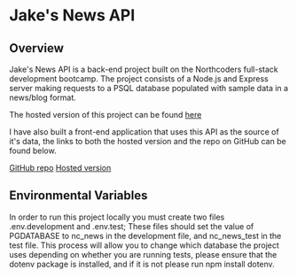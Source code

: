 # Jake's News API 

## Overview 

Jake's News API is a back-end project built on the Northcoders full-stack development bootcamp. The project consists of a Node.js and Express server making requests to a PSQL database populated with sample data in a news/blog format.

The hosted version of this project can be found [here](https://jakes-news-api.herokuapp.com/api) 

I have also built a front-end application that uses this API as the source of it's data, the links to both the hosted version and the repo on GitHub can be found below. 

[GitHub repo](https://github.com/goldebrodkk/jakes-news-app)
[Hosted version](https://jakes-news.netlify.app/)



## Environmental Variables 

In order to run this project locally you must create two files .env.development and .env.test; 
These files should set the value of PGDATABASE to nc_news in the development file, and nc_news_test in the test file. 
This process will allow you to change which database the project uses depending on whether you are running tests, 
please ensure that the dotenv package is installed, and if it is not please run npm install dotenv.  
